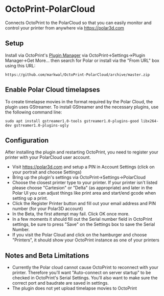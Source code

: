 # OctoPrint-PolarCloud

Connects OctoPrint to the PolarCloud so that you can easily monitor and control
your printer from anywhere via https://polar3d.com

## Setup

Install via OctoPrint's [Plugin Manager](https://github.com/foosel/OctoPrint/wiki/Plugin:-Plugin-Manager)
via OctoPrint-\>Settings-\>Plugin Manager-\>Get More... then search for Polar or
install via the "From URL" box using this URL:

    https://github.com/markwal/OctoPrint-PolarCloud/archive/master.zip

## Enable Polar Cloud timelapses

To create timelapse movies in the format required by the Polar Cloud, the
plugin uses GStreamer.  To install GStreamer and the necessary plugins, use the
following command line:

```
sudo apt install gstreamer1.0-tools gstreamer1.0-plugins-good libx264-dev gstreamer1.0-plugins-ugly
```

## Configuration

After installing the plugin and restarting OctoPrint, you need to register your
printer with your PolarCloud user account.
* Visit https://polar3d.com and setup a PIN in Account Settings (click on your
  portrait and choose Settings)
* Bring up the plugin's settings via OctoPrint-\>Settings-\>PolarCloud
* Choose the closest printer type to your printer. If your printer isn't listed
  please choose "Cartesion" or "Delta" (as appropriate) and later in the Polar UI
  you can adjust things like print area and start/end gcode when setting up a print.
* Click the Register Printer button and fill out your email address and PIN
  number (for your Polar3D account)
* In the Beta, the first attempt may fail. Click OK once more.
* In a few moments it should fill out the Serial number field in OctoPrint
  settings, be sure to press "Save" on the Settings box to save the Serial Number.
* If you visit the Polar Cloud and click on the hamburger and choose
  "Printers", it should show your OctoPrint instance as one of your printers

## Notes and Beta Limitations

* Currently the Polar cloud cannot cause OctoPrint to reconnect with your
  printer.  Therefore you'll want "Auto-connect on server startup" to be
  checked in OctoPrint's Serial Settings. You'll also want to make sure the
  correct port and baudrate are saved in settings.
* The plugin does not yet upload timelapse movies to OctoPrint
